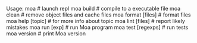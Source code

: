 Usage:
  moa                # launch repl
  moa build          # compile to a executable file
  moa clean          # remove object files and cache files
  moa format [files] # format files
  moa help [topic]   # for more info about topic
  moa lint [files]   # report likely mistakes
  moa run [exp]      # run Moa program
  moa test [regexps] # run tests
  moa version        # print Moa version
